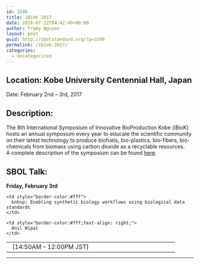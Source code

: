```yaml
---
id: 3246
title: iBioK 2017
date: 2018-07-22T04:42:49+00:00
author: Tramy Nguyen
layout: post
guid: http://sbolstandard.org/?p=3246
permalink: /ibiok-2017/
categories:
  - Uncategorized
---
```

## Location: Kobe University Centennial Hall, Japan  
Date: February 2nd &#8211; 3rd, 2017  


## Description:

The 8th International Symposium of Innovative BioProduction Kobe (iBioK) hosts an annual symposium every year to educate the scientific community on their latest technology to produce biofuels, bio-plastics, bio-fibers, bio-chemicals from biomass using carbon dioxide as a recyclable resources.  
A complete description of the symposium can be found [here](http://www.kobe-u.ac.jp/documents/NEWS/event/stin/2017_02_02_1.pdf).

## SBOL Talk:

**Friday, February 3rd**

<table style="width:90%;border-color:#fff;margin-bottom:0px">
  <tr>
    <td style="border-color:#fff; width:20%;">
      &nbsp; [14:50AM &#8211; 12:00PM JST]
    </td>
    
    <td style="border-color:#fff">
      &nbsp; Enabling synthetic biology workflows using biological data standards
    </td>
    
    <td style="border-color:#fff;text-align: right;">
      Anil Wipat
    </td>
  </tr>
</table>

****